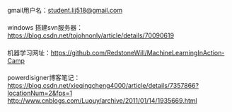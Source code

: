 ####
gmail用户名：student.lij518@gmail.com
####
windows 搭建svn服务器：https://blog.csdn.net/tojohnonly/article/details/70090619
####
机器学习网址：https://github.com/RedstoneWill/MachineLearningInAction-Camp
####
powerdisigner博客笔记：https://blog.csdn.net/xieqingcheng4000/article/details/7357866?locationNum=2&fps=1
<br>
http://www.cnblogs.com/Luouy/archive/2011/01/14/1935669.html